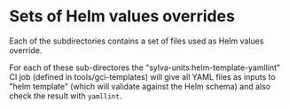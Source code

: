 # Sets of Helm values overrides

Each of the subdirectories contains a set of files used as Helm values override.

For each of these sub-directores the "sylva-units:helm-template-yamllint"
CI job (defined in tools/gci-templates)  will give all YAML files as inputs to
"helm template" (which will validate against the Helm schema) and also check the
result with `yamllint`.
